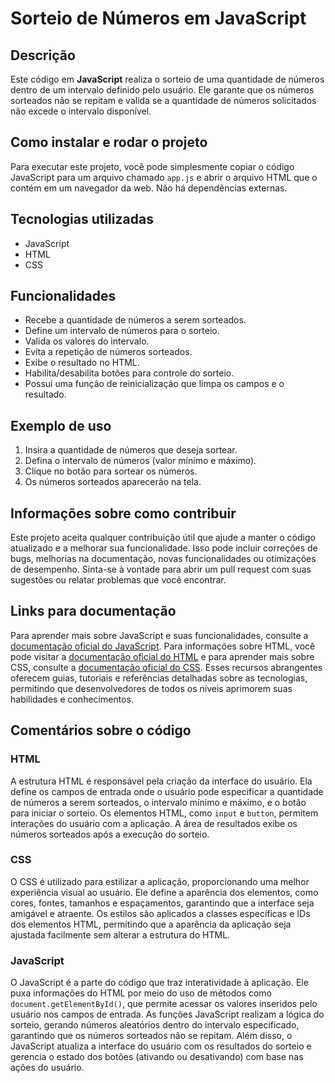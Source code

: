 # Sorteio de Números em JavaScript

## Descrição
Este código em **JavaScript** realiza o sorteio de uma quantidade de números dentro de um intervalo definido pelo usuário. Ele garante que os números sorteados não se repitam e valida se a quantidade de números solicitados não excede o intervalo disponível.

## Como instalar e rodar o projeto
Para executar este projeto, você pode simplesmente copiar o código JavaScript para um arquivo chamado `app.js` e abrir o arquivo HTML que o contém em um navegador da web. Não há dependências externas.

## Tecnologias utilizadas
- JavaScript
- HTML
- CSS

## Funcionalidades
- Recebe a quantidade de números a serem sorteados.
- Define um intervalo de números para o sorteio.
- Valida os valores do intervalo.
- Evita a repetição de números sorteados.
- Exibe o resultado no HTML.
- Habilita/desabilita botões para controle do sorteio.
- Possui uma função de reinicialização que limpa os campos e o resultado.

## Exemplo de uso
1. Insira a quantidade de números que deseja sortear.
2. Defina o intervalo de números (valor mínimo e máximo).
3. Clique no botão para sortear os números.
4. Os números sorteados aparecerão na tela.

## Informações sobre como contribuir
Este projeto aceita qualquer contribuição útil que ajude a manter o código atualizado e a melhorar sua funcionalidade. Isso pode incluir correções de bugs, melhorias na documentação, novas funcionalidades ou otimizações de desempenho. Sinta-se à vontade para abrir um pull request com suas sugestões ou relatar problemas que você encontrar.

## Links para documentação
Para aprender mais sobre JavaScript e suas funcionalidades, consulte a [documentação oficial do JavaScript](https://developer.mozilla.org/pt-BR/docs/Web/JavaScript). Para informações sobre HTML, você pode visitar a [documentação oficial do HTML](https://developer.mozilla.org/pt-BR/docs/Web/HTML) e para aprender mais sobre CSS, consulte a [documentação oficial do CSS](https://developer.mozilla.org/pt-BR/docs/Web/CSS). Esses recursos abrangentes oferecem guias, tutoriais e referências detalhadas sobre as tecnologias, permitindo que desenvolvedores de todos os níveis aprimorem suas habilidades e conhecimentos.

## Comentários sobre o código
### HTML
A estrutura HTML é responsável pela criação da interface do usuário. Ela define os campos de entrada onde o usuário pode especificar a quantidade de números a serem sorteados, o intervalo mínimo e máximo, e o botão para iniciar o sorteio. Os elementos HTML, como `input` e `button`, permitem interações do usuário com a aplicação. A área de resultados exibe os números sorteados após a execução do sorteio.
### CSS
O CSS é utilizado para estilizar a aplicação, proporcionando uma melhor experiência visual ao usuário. Ele define a aparência dos elementos, como cores, fontes, tamanhos e espaçamentos, garantindo que a interface seja amigável e atraente. Os estilos são aplicados a classes específicas e IDs dos elementos HTML, permitindo que a aparência da aplicação seja ajustada facilmente sem alterar a estrutura do HTML.
### JavaScript
O JavaScript é a parte do código que traz interatividade à aplicação. Ele puxa informações do HTML por meio do uso de métodos como `document.getElementById()`, que permite acessar os valores inseridos pelo usuário nos campos de entrada. As funções JavaScript realizam a lógica do sorteio, gerando números aleatórios dentro do intervalo especificado, garantindo que os números sorteados não se repitam. Além disso, o JavaScript atualiza a interface do usuário com os resultados do sorteio e gerencia o estado dos botões (ativando ou desativando) com base nas ações do usuário.





      
